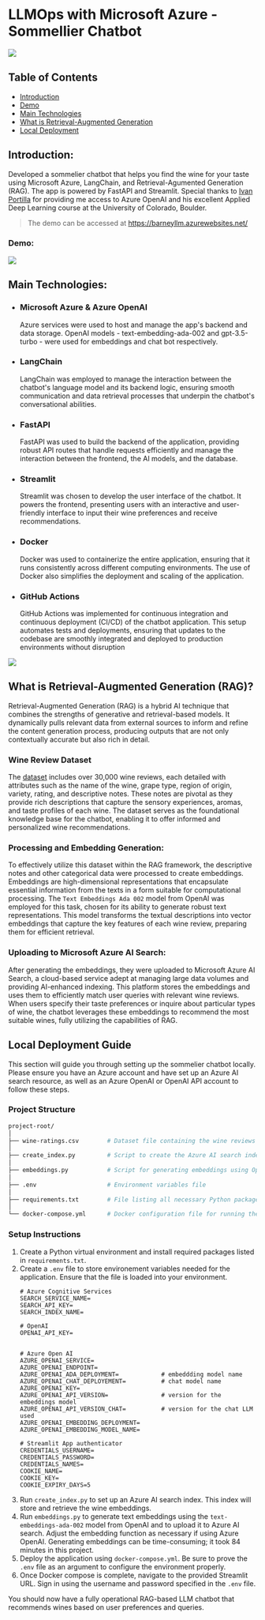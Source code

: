 # LLMOps with Microsoft Azure - Sommellier Chatbot

![](images/banner_image.webp)

## Table of Contents
- [Introduction](#introduction)
- [Demo](#demo)
- [Main Technologies](#main-technologies)
- [What is Retrieval-Augmented Generation](#what-is-retrieval-augmented-generation-rag)
- [Local Deployment](#local-deployment-guide)

## Introduction:
Developed a sommelier chatbot that helps you find the wine for your taste using Microsoft Azure, LangChain, and Retrieval-Agumented Generation (RAG). The app is powered by FastAPI and Streamlit. Special thanks to [Ivan Portilla](https://github.com/iportilla) for providing me access to Azure OpenAI and his excellent Applied Deep Learning course at the University of Colorado, Boulder.


> The demo can be accessed at https://barneyllm.azurewebsites.net/

### Demo:
![](images/barney_demo.gif)

## Main Technologies:
- ### Microsoft Azure & Azure OpenAI
    Azure services were used to host and manage the app's backend and data storage. OpenAI models - text-embedding-ada-002 and gpt-3.5-turbo - were used for embeddings and chat bot respectively.

- ### LangChain
    LangChain was employed to manage the interaction between the chatbot's language model and its backend logic, ensuring smooth communication and data retrieval processes that underpin the chatbot's conversational abilities.
- ### FastAPI
    FastAPI was used to build the backend of the application, providing robust API routes that handle requests efficiently and manage the interaction between the frontend, the AI models, and the database.
- ### Streamlit
    Streamlit was chosen to develop the user interface of the chatbot. It powers the frontend, presenting users with an interactive and user-friendly interface to input their wine preferences and receive recommendations.
- ### Docker
    Docker was used to containerize the entire application, ensuring that it runs consistently across different computing environments. The use of Docker also simplifies the deployment and scaling of the application.
- ### GitHub Actions
    GitHub Actions was implemented for continuous integration and continuous deployment (CI/CD) of the chatbot application. This setup automates tests and deployments, ensuring that updates to the codebase are smoothly integrated and deployed to production environments without disruption

![](images/end-to-end.png)

## What is Retrieval-Augmented Generation (RAG)?
Retrieval-Augmented Generation (RAG) is a hybrid AI technique that combines the strengths of generative and retrieval-based models. It dynamically pulls relevant data from external sources to inform and refine the content generation process, producing outputs that are not only contextually accurate but also rich in detail.

### Wine Review Dataset
The [dataset](https://github.com/GregoryTomy/wine-llmops/blob/main/wine-ratings.csv) includes over 30,000 wine reviews, each detailed with attributes such as the name of the wine, grape type, region of origin, variety, rating, and descriptive notes. These notes are pivotal as they provide rich descriptions that capture the sensory experiences, aromas, and taste profiles of each wine. The dataset serves as the foundational knowledge base for the chatbot, enabling it to offer informed and personalized wine recommendations.

### Processing and Embedding Generation:
To effectively utilize this dataset within the RAG framework, the descriptive notes and other categorical data were processed to create embeddings. Embeddings are high-dimensional representations that encapsulate essential information from the texts in a form suitable for computational processing. The `Text Embeddings Ada 002` model from OpenAI was employed for this task, chosen for its ability to generate robust text representations. This model transforms the textual descriptions into vector embeddings that capture the key features of each wine review, preparing them for efficient retrieval.

### Uploading to Microsoft Azure AI Search:
After generating the embeddings, they were uploaded to Microsoft Azure AI Search, a cloud-based service adept at managing large data volumes and providing AI-enhanced indexing. This platform stores the embeddings and uses them to efficiently match user queries with relevant wine reviews. When users specify their taste preferences or inquire about particular types of wine, the chatbot leverages these embeddings to recommend the most suitable wines, fully utilizing the capabilities of RAG.

## Local Deployment Guide
This section will guide you through setting up the sommelier chatbot locally. Please ensure you have an Azure account and have set up an Azure AI search resource, as well as an Azure OpenAI or OpenAI API account to follow these steps.

### Project Structure
```bash
project-root/
│
├── wine-ratings.csv        # Dataset file containing the wine reviews
│
├── create_index.py         # Script to create the Azure AI search index
│
├── embeddings.py           # Script for generating embeddings using OpenAI's model
│
├── .env                    # Environment variables file
│
├── requirements.txt        # File listing all necessary Python packages
│
└── docker-compose.yml      # Docker configuration file for running the application
```
### Setup Instructions
1. Create a Python virtual environment and install required packages listed in `requirements.txt`.
2. Create a `.env` file to store environement variables needed for the application. Ensure that the file is loaded into your environment.
    ```
    # Azure Cognitive Services
    SEARCH_SERVICE_NAME=
    SEARCH_API_KEY=
    SEARCH_INDEX_NAME=

    # OpenAI
    OPENAI_API_KEY=


    # Azure Open AI
    AZURE_OPENAI_SERVICE=
    AZURE_OPENAI_ENDPOINT=
    AZURE_OPENAI_ADA_DEPLOYMENT=            # embeddding model name
    AZURE_OPENAI_CHAT_DEPLOYEMENT=          # chat model name
    AZURE_OPENAI_KEY=
    AZURE_OPENAI_API_VERSION=               # version for the embeddings model
    AZURE_OPENAI_API_VERSION_CHAT=          # version for the chat LLM used
    AZURE_OPENAI_EMBEDDING_DEPLOYMENT=
    AZURE_OPENAI_EMBEDDING_MODEL_NAME=

    # Streamlit App authenticator
    CREDENTIALS_USERNAME=
    CREDENTIALS_PASSWORD=
    CREDENTIALS_NAMES=
    COOKIE_NAME=
    COOKIE_KEY=
    COOKIE_EXPIRY_DAYS=5

    ```
3. Run `create_index.py` to set up an Azure AI search index. This index will store and retrieve the wine embeddings.
4. Run `embeddings.py` to generate text embeddings using the `text-embeddings-ada-002` model from OpenAI and to upload it to Azure AI search. Adjust the embedding function as necessary if using Azure OpenAI. Generating embeddings can be time-consuming; it took 84 minutes in this project.
5. Deploy the application using `docker-compose.yml`. Be sure to prove the `.env` file as an argument to configure the environment properly. 
6. Once Docker compose is complete, navigate to the provided Streamlit URL. Sign in using the username and password specified in the `.env` file.

You should now have a fully operational RAG-based LLM chatbot that recommends wines based on user preferences and queries.

